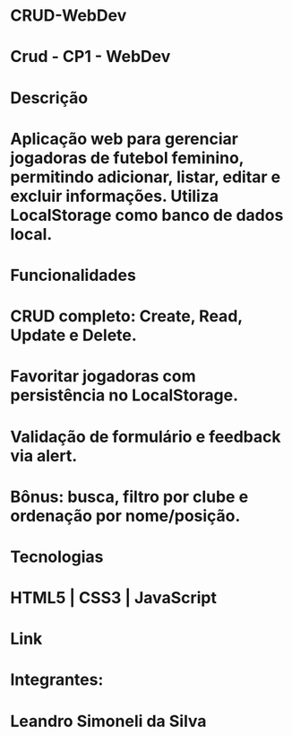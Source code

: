 # CRUD-WebDev
# Crud - CP1 - WebDev


# Descrição

# Aplicação web para gerenciar jogadoras de futebol feminino, permitindo adicionar, listar, editar e     excluir informações. Utiliza LocalStorage como banco de dados local.


# Funcionalidades

# CRUD completo: Create, Read, Update e Delete.

# Favoritar jogadoras com persistência no LocalStorage.

# Validação de formulário e feedback via alert.

# Bônus: busca, filtro por clube e ordenação por nome/posição.


# Tecnologias

# HTML5 | CSS3 | JavaScript

# Link 

# 

# Integrantes: 

# Leandro Simoneli da Silva